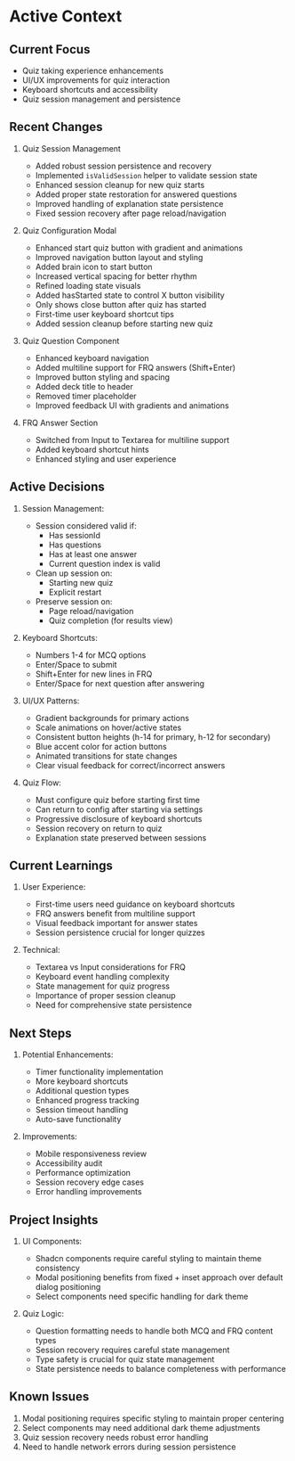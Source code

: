 # Active Context

## Current Focus
- Quiz taking experience enhancements
- UI/UX improvements for quiz interaction
- Keyboard shortcuts and accessibility
- Quiz session management and persistence

## Recent Changes
1. Quiz Session Management
   - Added robust session persistence and recovery
   - Implemented `isValidSession` helper to validate session state
   - Enhanced session cleanup for new quiz starts
   - Added proper state restoration for answered questions
   - Improved handling of explanation state persistence
   - Fixed session recovery after page reload/navigation

2. Quiz Configuration Modal
   - Enhanced start quiz button with gradient and animations
   - Improved navigation button layout and styling
   - Added brain icon to start button
   - Increased vertical spacing for better rhythm
   - Refined loading state visuals
   - Added hasStarted state to control X button visibility
   - Only shows close button after quiz has started
   - First-time user keyboard shortcut tips
   - Added session cleanup before starting new quiz

3. Quiz Question Component
   - Enhanced keyboard navigation
   - Added multiline support for FRQ answers (Shift+Enter)
   - Improved button styling and spacing
   - Added deck title to header
   - Removed timer placeholder
   - Improved feedback UI with gradients and animations

4. FRQ Answer Section
   - Switched from Input to Textarea for multiline support
   - Added keyboard shortcut hints
   - Enhanced styling and user experience

## Active Decisions
1. Session Management:
   - Session considered valid if:
     - Has sessionId
     - Has questions
     - Has at least one answer
     - Current question index is valid
   - Clean up session on:
     - Starting new quiz
     - Explicit restart
   - Preserve session on:
     - Page reload/navigation
     - Quiz completion (for results view)

2. Keyboard Shortcuts:
   - Numbers 1-4 for MCQ options
   - Enter/Space to submit
   - Shift+Enter for new lines in FRQ
   - Enter/Space for next question after answering

3. UI/UX Patterns:
   - Gradient backgrounds for primary actions
   - Scale animations on hover/active states
   - Consistent button heights (h-14 for primary, h-12 for secondary)
   - Blue accent color for action buttons
   - Animated transitions for state changes
   - Clear visual feedback for correct/incorrect answers

4. Quiz Flow:
   - Must configure quiz before starting first time
   - Can return to config after starting via settings
   - Progressive disclosure of keyboard shortcuts
   - Session recovery on return to quiz
   - Explanation state preserved between sessions

## Current Learnings
1. User Experience:
   - First-time users need guidance on keyboard shortcuts
   - FRQ answers benefit from multiline support
   - Visual feedback important for answer states
   - Session persistence crucial for longer quizzes

2. Technical:
   - Textarea vs Input considerations for FRQ
   - Keyboard event handling complexity
   - State management for quiz progress
   - Importance of proper session cleanup
   - Need for comprehensive state persistence

## Next Steps
1. Potential Enhancements:
   - Timer functionality implementation
   - More keyboard shortcuts
   - Additional question types
   - Enhanced progress tracking
   - Session timeout handling
   - Auto-save functionality

2. Improvements:
   - Mobile responsiveness review
   - Accessibility audit
   - Performance optimization
   - Session recovery edge cases
   - Error handling improvements

## Project Insights
1. UI Components:
   - Shadcn components require careful styling to maintain theme consistency
   - Modal positioning benefits from fixed + inset approach over default dialog positioning
   - Select components need specific handling for dark theme

2. Quiz Logic:
   - Question formatting needs to handle both MCQ and FRQ content types
   - Session recovery requires careful state management
   - Type safety is crucial for quiz state management
   - State persistence needs to balance completeness with performance

## Known Issues
1. Modal positioning requires specific styling to maintain proper centering
2. Select components may need additional dark theme adjustments
3. Quiz session recovery needs robust error handling
4. Need to handle network errors during session persistence 